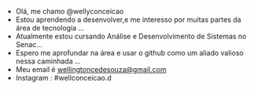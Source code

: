 -  Olá, me chamo @wellyconceicao
-  Estou aprendendo a desenvolver,e me interesso por muitas partes da área de tecnologia ...
-  Atualmente estou cursando Análise e Desenvolvimento de Sistemas no Senac...
-  Espero me aprofundar na área e usar o github como um aliado valioso nessa caminhada ...
-  Meu email é wellingtoncedesouza@gmail.com
- Instagram : #wellconceicao.d 


<!---
wellyconceicao/wellyconceicao is a ✨ special ✨ repository because its `README.md` (this file) appears on your GitHub profile.
You can click the Preview link to take a look at your changes.
--->

